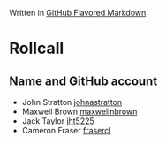 Written in [GitHub Flavored Markdown](https://help.github.com/articles/github-flavored-markdown).

Rollcall
========

Name and GitHub account
--------------------------------
* John Stratton [johnastratton](https://github.com/johnastratton)
* Maxwell Brown [maxwellnbrown](https://github.com/maxwellnbrown)
* Jack Taylor [jht5225](https://github.com/jht5225)
* Cameron Fraser [frasercl](https://github.com/frasercl)
